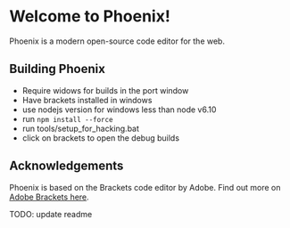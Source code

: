 # Welcome to Phoenix!

Phoenix is a modern open-source code editor for the web.

## Building Phoenix
* Require widows for builds in the port window
* Have brackets installed in windows
* use nodejs version for windows less than node v6.10
* run `npm install --force`
* run tools/setup_for_hacking.bat
* click on brackets to open the debug builds

## Acknowledgements
Phoenix is based on the Brackets code editor by Adobe. Find out more
on [Adobe Brackets here](https://github.com/adobe/brackets/).


TODO: update readme
